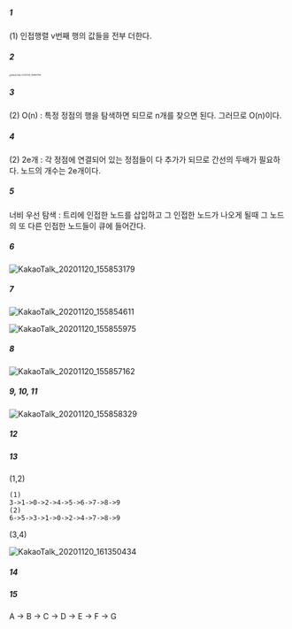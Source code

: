 ##### 1

(1) 인접행렬 v번째 행의 값들을 전부 더한다.



##### 2

<img src="../KakaoTalk_20201120_155851788.jpg" alt="KakaoTalk_20201120_155851788" style="zoom: 25%;" />



##### 3 

(2) O(n) : 특정 정점의 행을 탐색하면 되므로 n개를 찾으면 된다. 그러므로 O(n)이다.



##### 4

(2) 2e개 : 각 정점에 연결되어 있는 정점들이 다 추가가 되므로 간선의 두배가 필요하다. 노드의 개수는 2e개이다. 



##### 5

너비 우선 탐색 : 트리에 인접한 노드를 삽입하고 그 인접한 노드가 나오게 될때 그 노드의 또 다른 인접한 노드들이 큐에 들어간다.



##### 6

![KakaoTalk_20201120_155853179]( ./KakaoTalk_20201120_155853179.jpg)

##### 7

![KakaoTalk_20201120_155854611](./KakaoTalk_20201120_155854611.jpg)

![KakaoTalk_20201120_155855975](./KakaoTalk_20201120_155855975.jpg)



##### 8

![KakaoTalk_20201120_155857162](./KakaoTalk_20201120_155857162.jpg)

##### 9, 10, 11

![KakaoTalk_20201120_155858329](./KakaoTalk_20201120_155858329.jpg)





##### 12



##### 13

(1,2)

```
(1)
3->1->0->2->4->5->6->7->8->9
(2)
6->5->3->1->0->2->4->7->8->9
```



(3,4)

![KakaoTalk_20201120_161350434](./KakaoTalk_20201120_161350434.jpg)

##### 14



##### 15

A  -> B  -> C  -> D  -> E  -> F -> G 